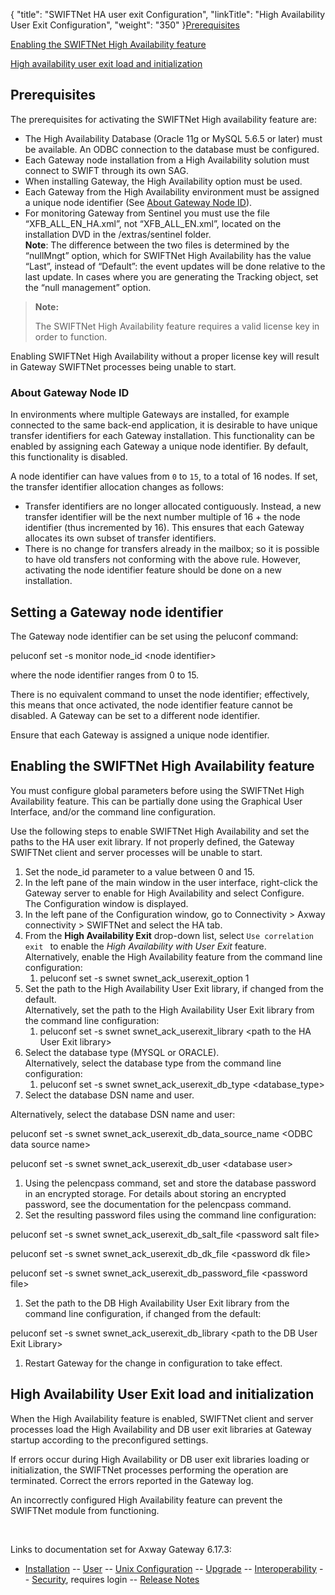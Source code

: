 {
    "title": "SWIFTNet HA user exit Configuration",
    "linkTitle": "High Availability User Exit Configuration",
    "weight": "350"
}[Prerequisites](#Prerequi)

[Enabling the SWIFTNet High Availability feature](#Enabling)

[High availability user exit load and initialization](#High)

<span id="Prerequi"></span>

## Prerequisites

The prerequisites for activating the SWIFTNet High availability feature are:

-   The High Availability Database (Oracle 11g or MySQL 5.6.5 or later) must be available. An ODBC connection to the database must be configured.
-   Each Gateway node installation from a High Availability solution must connect to SWIFT through its own SAG.
-   When installing Gateway, the High Availability option must be used.
-   Each Gateway from the High Availability environment must be assigned a unique node identifier (See [About Gateway Node ID](#About)).
-   For monitoring Gateway from Sentinel you must use the file “<span class="code">XFB\_ALL\_EN\_HA.xml</span>”, not “<span class="code">XFB\_ALL\_EN.xml</span>”, located on the installation DVD in the /<span class="code">extras/sentinel</span> folder.  
    **Note**: The difference between the two files is determined by the “<span class="code">nullMngt</span>” option, which for SWIFTNet High Availability has the value “Last”, instead of “Default”: the event updates will be done relative to the last update. In cases where you are generating the Tracking object, set the “null management” option.

> **Note:**
>
> The SWIFTNet High Availability feature requires a valid license key in order to function.

Enabling SWIFTNet High Availability without a proper license key will result in Gateway SWIFTNet processes being unable to start.

<span id="About"></span>

### About Gateway Node ID

In environments where multiple Gateways are installed, for example connected to the same back-end application, it is desirable to have unique transfer identifiers for each Gateway installation. This functionality can be enabled by assigning each Gateway a unique node identifier. By default, this functionality is disabled.

A node identifier can have values from `0` to `15`, to a total of 16 nodes. If set, the transfer identifier allocation changes as follows:

-   Transfer identifiers are no longer allocated contiguously. Instead, a new transfer identifier will be the next number multiple of 16 + the node identifier (thus incremented by 16). This ensures that each Gateway allocates its own subset of transfer identifiers.
-   There is no change for transfers already in the mailbox; so it is possible to have old transfers not conforming with the above rule. However, activating the node identifier feature should be done on a new installation.

## Setting a Gateway node identifier

The Gateway node identifier can be set using the <span class="code">peluconf </span>command:

peluconf set -s monitor node\_id &lt;node identifier>

where the node identifier ranges from 0 to 15.

There is no equivalent command to unset the node identifier; effectively, this means that once activated, the node identifier feature cannot be disabled. A Gateway can be set to a different node identifier.

Ensure that each Gateway is assigned a unique node identifier.

<span id="Enabling"></span>

## Enabling the SWIFTNet High Availability feature

You must configure global parameters before using the SWIFTNet High Availability feature. This can be partially done using the Graphical User Interface, and/or the command line configuration.

Use the following steps to enable SWIFTNet High Availability and set the paths to the HA user exit library. If not properly defined, the Gateway SWIFTNet client and server processes will be unable to start.

1.  Set the <span class="code">node\_id</span> parameter to a value between 0 and 15.
2.  In the left pane of the main window in the user interface, right-click the Gateway server to enable for High Availability and select <span class="bold_in_para">Configure</span>.  
    The Configuration window is displayed.
3.  In the left pane of the Configuration window, go to <span class="bold_in_para">Connectivity > Axway connectivity > SWIFTNet</span> and select the <span class="bold_in_para">HA</span> tab.
4.  From the **High Availability Exit** drop-down list, select `Use correlation exit ` to enable the *High Availability with User Exit* feature.  
    Alternatively, enable the High Availability feature from the command line configuration:
    1.  peluconf set -s swnet swnet\_ack\_userexit\_option 1
5.  Set the path to the High Availability User Exit library, if changed from the default.  
    Alternatively, set the path to the High Availability User Exit library from the command line configuration:
    1.  peluconf set -s swnet swnet\_ack\_userexit\_library &lt;path to the HA User Exit library>
6.  Select the database type (MYSQL or ORACLE).  
    Alternatively, select the database type from the command line configuration:
    1.  peluconf set -s swnet swnet\_ack\_userexit\_db\_type &lt;database\_type>
7.  Select the database DSN name and user.

Alternatively, select the database DSN name and user:

peluconf set -s swnet swnet\_ack\_userexit\_db\_data\_source\_name &lt;ODBC data source name>

peluconf set -s swnet swnet\_ack\_userexit\_db\_user &lt;database user>

1.  Using the <span class="code">pelencpass</span> command, set and store the database password in an encrypted storage. For details about storing an encrypted password, see the documentation for the <span class="code">pelencpass</span> command.
2.  Set the resulting password files using the command line configuration:

peluconf set -s swnet swnet\_ack\_userexit\_db\_salt\_file &lt;password salt file>

peluconf set -s swnet swnet\_ack\_userexit\_db\_dk\_file &lt;password dk file>

peluconf set -s swnet swnet\_ack\_userexit\_db\_password\_file &lt;password file>

1.  Set the path to the DB High Availability User Exit library from the command line configuration, if changed from the default:

peluconf set -s swnet swnet\_ack\_userexit\_db\_library &lt;path to the DB User Exit Library>

1.  Restart Gateway for the change in configuration to take effect.

<span id="High"></span>

## High Availability User Exit load and initialization

When the High Availability feature is enabled, SWIFTNet client and server processes load the High Availability and DB user exit libraries at Gateway startup according to the preconfigured settings.

If errors occur during High Availability or DB user exit libraries loading or initialization, the SWIFTNet processes performing the operation are terminated. Correct the errors reported in the Gateway log.

An incorrectly configured High Availability feature can prevent the SWIFTNet module from functioning.

 

Links to documentation set for Axway Gateway <span class="mc-variable axway_variables.Release_Number variable">6.17.3</span>:

-   [Installation](/bundle/Gateway_6173_InstallationGuide_allOS_en_HTML5/page/Content/start_page.htm) -- [User](/bundle/Gateway_6173_UsersGuide_allOS_en_HTML5/page/Content/start_page.htm) -- [Unix Configuration](/bundle/Gateway_6173_ConfigurationGuide_UNIX_en_HTML5/page/Content/start_page.htm) -- [Upgrade](/bundle/Gateway_6173_UpgradeGuide_allOS_en_HTML5/page/Content/start_page.htm) -- [Interoperability](/bundle/Gateway_6173_InteroperabilityGuide_allOS_en_HTML5/page/Content/start_page.htm) -- [Security](/bundle/Gateway_6173_SecurityGuide_allOS_en_HTML5/page/Content/start_page.htm), requires login -- [Release Notes](/bundle/Gateway_6173_ReleaseNotes_allOS_en_HTML5/page/Content/Gateway_ReleaseNotes_allOS_en.htm)

